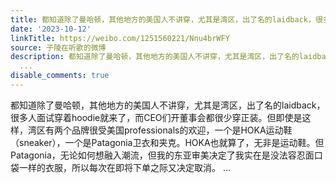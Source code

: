 ```yaml
---
title: 都知道除了曼哈顿，其他地方的美国人不讲穿，尤其是湾区，出了名的laidback，很多人面试穿着hoodie就来了，而CEO们开董事会都很少穿正装。但即使是这样，湾区有...
date: '2023-10-12'
linkTitle: https://weibo.com/1251560221/Nnu4brWFY
source: 子陵在听歌的微博
description: 都知道除了曼哈顿，其他地方的美国人不讲穿，尤其是湾区，出了名的laidback，很多人面试穿着hoodie就来了，而CEO们开董事会都很少穿正装。但即使是这样，湾区有两个品牌很受美国professionals的欢迎，一个是HOKA运动鞋（sneaker），一个是Patagonia卫衣和夹克。HOKA也就算了，无非是运动鞋。但Patagonia，无论如何想融入潮流，但我的东亚审美决定了我实在是没法容忍面口袋一样的衣服，所以每次在即将下单之际又决定取消。
  ...
disable_comments: true
---
```

都知道除了曼哈顿，其他地方的美国人不讲穿，尤其是湾区，出了名的laidback，很多人面试穿着hoodie就来了，而CEO们开董事会都很少穿正装。但即使是这样，湾区有两个品牌很受美国professionals的欢迎，一个是HOKA运动鞋（sneaker），一个是Patagonia卫衣和夹克。HOKA也就算了，无非是运动鞋。但Patagonia，无论如何想融入潮流，但我的东亚审美决定了我实在是没法容忍面口袋一样的衣服，所以每次在即将下单之际又决定取消。 ...